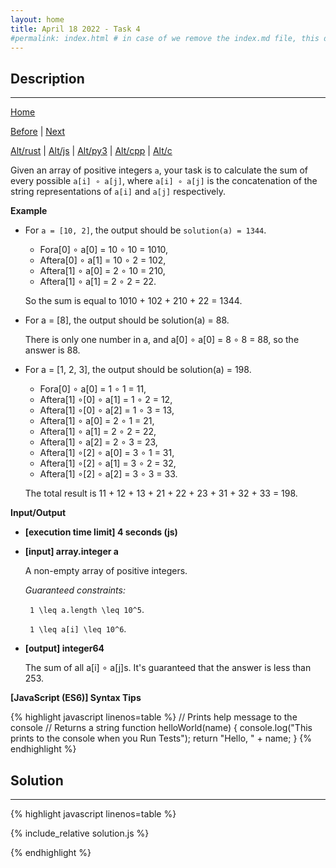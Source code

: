 ```yaml
---
layout: home
title: April 18 2022 - Task 4
#permalink: index.html # in case of we remove the index.md file, this doc will be the index page
---
```


<div class="row">
<div class="columnStmt" markdown="1">

## Description
------

[Home](../README.md)

[Before](../220418_Task_3/README.md) | [Next](../220420_Task_1/README.md)

[Alt/rust](./Alt_rust/README.md) | [Alt/js](./Alt_js/README.html) | [Alt/py3](./Alt_py3/README.md) | [Alt/cpp](./Alt_cpp/README.md) | [Alt/c](./Alt_c/README.md)

Given an array of positive integers `a`, your task is to calculate the sum of every possible `a[i] ∘ a[j]`, where `a[i] ∘ a[j]` is the concatenation of the string representations of `a[i]` and `a[j]` respectively.

**Example**

-   For `a = [10, 2]`, the output should be `solution(a) = 1344`.

    -   Fora[0] ∘ a[0] = 10 ∘ 10 = 1010,
    -   Aftera[0] ∘ a[1] = 10 ∘ 2 = 102,
    -   Aftera[1] ∘ a[0] = 2 ∘ 10 = 210,
    -   Aftera[1] ∘ a[1] = 2 ∘ 2 = 22.

    So the sum is equal to 1010 + 102 + 210 + 22 = 1344.

-   For a = [8], the output should be solution(a) = 88.

    There is only one number in a, and a[0] ∘ a[0] = 8 ∘ 8 = 88, so the answer is 88.

-   For a = [1, 2, 3], the output should be solution(a) = 198.

    -   Fora[0] ∘ a[0] = 1 ∘ 1 = 11,
    -   Aftera[1] ∘[0] ∘ a[1] = 1 ∘ 2 = 12,
    -   Aftera[1] ∘[0] ∘ a[2] = 1 ∘ 3 = 13,
    -   Aftera[1] ∘ a[0] = 2 ∘ 1 = 21,
    -   Aftera[1] ∘ a[1] = 2 ∘ 2 = 22,
    -   Aftera[1] ∘ a[2] = 2 ∘ 3 = 23,
    -   Aftera[1] ∘[2] ∘ a[0] = 3 ∘ 1 = 31,
    -   Aftera[1] ∘[2] ∘ a[1] = 3 ∘ 2 = 32,
    -   Aftera[1] ∘[2] ∘ a[2] = 3 ∘ 3 = 33.

    The total result is 11 + 12 + 13 + 21 + 22 + 23 + 31 + 32 + 33 = 198.

**Input/Output**

* **[execution time limit] 4 seconds (js)**

* **[input] array.integer a**

    A non-empty array of positive integers.

    *Guaranteed constraints:*

    <code type='math/tex'> 1 \leq a.length \leq 10^5</code>.
    
    <code type='math/tex'> 1 \leq a[i] \leq 10^6</code>.

* **[output] integer64**

    The sum of all a[i] ∘ a[j]s. It's guaranteed that the answer is less than 253.

**[JavaScript (ES6)] Syntax Tips**

{% highlight javascript linenos=table %}
// Prints help message to the console
// Returns a string
function helloWorld(name) {
    console.log("This prints to the console when you Run Tests");
    return "Hello, " + name;
}
{% endhighlight %}

</div>
<div class="columnSol" markdown="1">

## Solution
------

{% highlight javascript linenos=table %}

{% include_relative solution.js %}

{% endhighlight %}

</div>
</div>